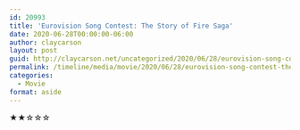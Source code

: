 ```yaml
---
id: 20993
title: 'Eurovision Song Contest: The Story of Fire Saga'
date: 2020-06-28T00:00:00-06:00
author: claycarson
layout: post
guid: http://claycarson.net/uncategorized/2020/06/28/eurovision-song-contest-the-story-of-fire-saga/
permalink: /timeline/media/movie/2020/06/28/eurovision-song-contest-the-story-of-fire-saga/
categories:
  - Movie
format: aside
---
```

<div class="media-details"></div>

<div class="media-creator"></div>

<div class="media-rating">★★☆☆☆</div>